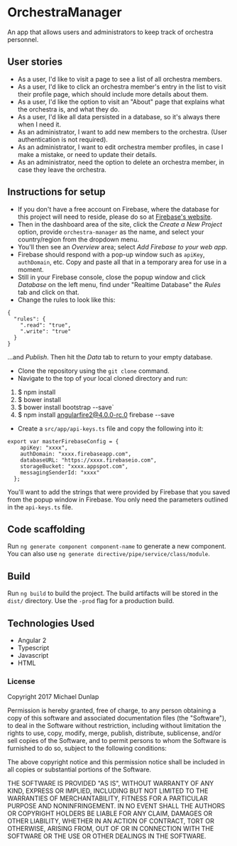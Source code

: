 # OrchestraManager

An app that allows users and administrators to keep track of orchestra personnel.

## User stories
* As a user, I'd like to visit a page to see a list of all orchestra members.
* As a user, I'd like to click an orchestra member's entry in the list to visit their profile page, which should include more details about them.
* As a user, I'd like the option to visit an "About" page that explains what the orchestra is, and what they do.
* As a user, I'd like all data persisted in a database, so it's always there when I need it.
* As an administrator, I want to add new members to the orchestra. (User authentication is not required).
* As an administrator, I want to edit orchestra member profiles, in case I make a mistake, or need to update their details.
* As an administrator, need the option to delete an orchestra member, in case they leave the orchestra.

## Instructions for setup

* If you don't have a free account on Firebase, where the database for this project will need to reside, please do so at [Firebase's website](https://firebase.google.com/).
* Then in the dashboard area of the site, click the *Create a New Project* option, provide `orchestra-manager` as the name, and select your country/region from the dropdown menu.
* You'll then see an *Overview* area; select *Add Firebase to your web app*.
* Firebase should respond with a pop-up window such as `apiKey`, `authDomain`, etc. Copy and paste all that in a temporary area for use in a moment.
* Still in your Firebase console, close the popup window and click *Database* on the left menu, find under "Realtime Database" the *Rules* tab and click on that.
* Change the rules to look like this:
```
{
  "rules": {
    ".read": "true",
    ".write": "true"
  }
}
```
...and *Publish*. Then hit the *Data* tab to return to your empty database.
* Clone the repository using the `git clone` command.
* Navigate to the top of your local cloned directory and run:
1. $ npm install
2. $ bower install
3. $ bower install bootstrap --save`
4. $ npm install angularfire2@4.0.0-rc.0 firebase --save
* Create a `src/app/api-keys.ts` file and copy the following into it:
```
export var masterFirebaseConfig = {
    apiKey: "xxxx",
    authDomain: "xxxx.firebaseapp.com",
    databaseURL: "https://xxxx.firebaseio.com",
    storageBucket: "xxxx.appspot.com",
    messagingSenderId: "xxxx"
  };
```
You'll want to add the strings that were provided by Firebase that you saved from the popup window in Firebase. You only need the parameters outlined in the `api-keys.ts` file.

## Code scaffolding

Run `ng generate component component-name` to generate a new component. You can also use `ng generate directive/pipe/service/class/module`.

## Build

Run `ng build` to build the project. The build artifacts will be stored in the `dist/` directory. Use the `-prod` flag for a production build.

## Technologies Used
* Angular 2
* Typescript
* Javascript
* HTML
### License

Copyright 2017 Michael Dunlap

Permission is hereby granted, free of charge, to any person obtaining a copy of this software and associated documentation files (the "Software"), to deal in the Software without restriction, including without limitation the rights to use, copy, modify, merge, publish, distribute, sublicense, and/or sell copies of the Software, and to permit persons to whom the Software is furnished to do so, subject to the following conditions:

The above copyright notice and this permission notice shall be included in all copies or substantial portions of the Software.

THE SOFTWARE IS PROVIDED "AS IS", WITHOUT WARRANTY OF ANY KIND, EXPRESS OR IMPLIED, INCLUDING BUT NOT LIMITED TO THE WARRANTIES OF MERCHANTABILITY, FITNESS FOR A PARTICULAR PURPOSE AND NONINFRINGEMENT. IN NO EVENT SHALL THE AUTHORS OR COPYRIGHT HOLDERS BE LIABLE FOR ANY CLAIM, DAMAGES OR OTHER LIABILITY, WHETHER IN AN ACTION OF CONTRACT, TORT OR OTHERWISE, ARISING FROM, OUT OF OR IN CONNECTION WITH THE SOFTWARE OR THE USE OR OTHER DEALINGS IN THE SOFTWARE.
